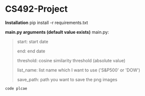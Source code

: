 # CS492-Project

**Installation**
pip install -r requirements.txt

**main.py arguments (default value exists)**
main.py:
> start: start date
>
> end: end date
> 
> threshold: cosine similarity threshold (absolute value)
> 
> list_name: list name which I want to use ('S&P500' or 'DOW')
> 
> save_path: path you want to save the png images

    code plcae
